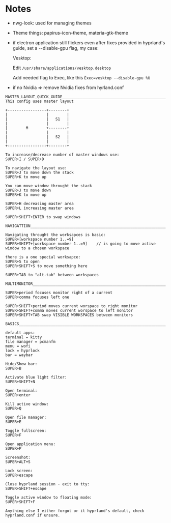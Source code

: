 # Notes

* nwg-look: used for managing themes
* Theme things: papirus-icon-theme, materia-gtk-theme
* if electron application still flickers even after fixes provided in hyprland's guide, set a
  --disable-gpu flag, my case:

  Vesktop:

  Edit ```/usr/share/applications/vesktop.desktop```

  Add needed flag to Exec, like this ```Exec=vesktop --disable-gpu %U```
* if no Nvidia => remove Nvidia fixes from hyrland.conf

```
MASTER_LAYOUT_QUICK_GUIDE___________________________________________________________________________
This config uses master layout

+-----------------+--------+
|                 |        |
|                 |   S1   |
|                 |        |
|        M        +--------+
|                 |        |
|                 |   S2   |
|                 |        |
+-----------------+--------+

To increase/decrease number of master windows use:
SUPER+I / SUPER+D

To navigate the layout use:
SUPER+J to move down the stack
SUPER+K to move up

You can move window throught the stack
SUPER+J to move down
SUPER+K to move up

SUPER+H decreasing master area
SUPER+L increasing master area

SUPER+SHIFT+ENTER to swap windows

NAVIGATTION_________________________________________________________________________________________

Navigating throught the worksapces is basic:
SUPER+[workspace number 1..=9]
SUPER+SHIFT+[workspace number 1..=9]    // is going to move active window to a chosen workspace

there is a one special worksapce:
SUPER+S to open
SUPER+SHIFT+S to move something here

SUPER+TAB to "alt-tab" between workspaces

MULTIMONITOR________________________________________________________________________________________

SUPER+period focuses monitor right of a current
SUPER+comma focuses left one

SUPER+SHIFT+period moves current worspace to right monitor
SUPER+SHIFT+comma moves current worspace to left monitor
SUPER+SHIFT+TAB swap VISIBLE WORKSPACES between monitors

BASICS______________________________________________________________________________________________

default apps:
terminal = kitty
file manager = pcmanfm
menu = wofi
lock = hyprlock
bar = waybar

Hide/Show bar:
SUPER+B

Activate blue light filter:
SUPER+SHIFT+N

Open terminal:
SUPER+enter

Kill active window:
SUPER+Q

Open file manager:
SUPER+E

Toggle fullscreen:
SUPER+F

Open application menu:
SUPER+P

Screenshot:
SUPER+ALT+S

Lock screen:
SUPER+escape

Close hyprland session - exit to tty:
SUPER+SHIFT+escape

Toggle active window to floating mode:
SUPER+SHIFT+F

Anything else I either forgot or it hyprland's default, check hyprland.conf if unsure.

```
